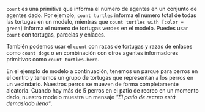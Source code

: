 ﻿`count` es una primitiva que informa el número de agentes en un conjunto de agentes dado. Por ejemplo, `count turtles` informa el número total de todas las tortugas en un modelo, mientras que `count turtles with [color = green]` informa el número de tortugas verdes en el modelo. Puedes usar `count` con tortugas, parcelas y enlaces.



También podemos usar el `count` con razas de tortugas y razas de enlaces como `count dogs` o en combinación con otros agentes informadores primitivos como `count turtles-here`.



En el ejemplo de modelo a continuación, tenemos un parque para perros en el centro y tenemos un grupo de tortugas que representan a los perros en un vecindario. Nuestros perros se mueven de forma completamente aleatoria. Cuando hay más de 5 perros en el patio de recreo en un momento dado, nuestro modelo muestra un mensaje *"El patio de recreo está demasiado lleno"*.
